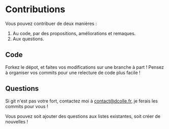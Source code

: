 # Contributions

Vous pouvez contribuer de deux manières :
1. Au code, par des propositions, améliorations et remaques.
2. Aux questions.

## Code

Forkez le dépot, et faites vos modifications sur une branche à part !
Pensez à organiser vos commits pour une relecture de code plus facile !

## Questions

Si git n'est pas votre fort, contactez moi à contact@dcolle.fr, je ferais les commits pour vous !

Vous pouvez soit ajouter des questions aux listes existantes, soit créer de nouvelles !
